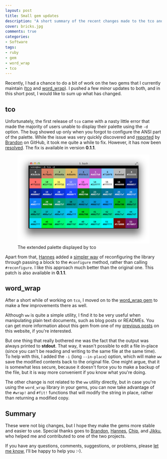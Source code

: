 ```yaml
---
layout: post
title: Small gem updates
description: "A short summary of the recent changes made to the tco and word_wrap gems."
cover: bricks.jpg
comments: true
categories:
- Software
tags:
- ruby
- gem
- word_wrap
- tco
---
```


Recently, I had a chance to do a bit of work on the two gems that I currently
maintain ([tco](http://rubygems.org/gems/tco) and
[word_wrap](http://rubygems.org/gems/word_wrap)). I pushed a few minor updates
to both, and in this short post, I would like to sum up what has changed.

## tco

Unfortunately, the first release of `tco` came with a nasty little error that
made the majority of users unable to display their palette using the `-d`
option. The bug showed up only when you forgot to configure the ANSI part of
the palette. While the issue was very quickly discovered and
[reported](https://github.com/pazdera/tco/issues/3) by
[Brandon](https://github.com/brandonpittman) on GitHub, it took me quite a
while to fix. However, it has now been
[resolved](https://github.com/pazdera/tco/commit/a3bff189762bef7784fa1452bde792fb88df6ed7).
The fix is available in version **0.1.1**.

<figure class="align-center">
    <img src="/assets/images/posts/tco-palette.png" alt="Extended palete">
    <figcaption>
        The extended palette displayed by tco
    </figcaption>
</figure>

Apart from that, [Hannes](https://github.com/kwando) added a [simpler
way](https://github.com/pazdera/tco/commit/fb43c50d86700ce12cd4ce138fc14f72adab386c)
of reconfiguring the library through passing a block to the `#configure`
method, rather than calling `#reconfigure`. I like this approach much better
than the original one. This patch is also available in **0.1.1**.

## word_wrap

After a short while of working on `tco`, I moved on to the [word_wrap
gem](https://github.com/pazdera/word_wrap) to make a few improvements there
as well.

Although `ww` is quite a simple utility, I find it to be very useful when
manipulating plain text documents, such as blog posts or READMEs. You can get
more information about this gem from one of my [previous
posts](http://linuxwell.com/2014/01/25/word-wrap-in-ruby/) on this website, if
you're interested.

But one thing that really bothered me was the fact that the output was always
printed to **stdout**.  That way, it wasn't possible to edit a file in-place
(since you can't be reading and writing to the same file at the same time). To
help with this, I added the `-i` (long `--in-place`) option, which will make
`ww` save the modified contents back to the original file. One might argue,
that it is somewhat less secure, because it doesn't force you to make a backup
of the file, but it is way more convenient if you know what you're doing.

The other change is not related to the `ww` utility directly, but in case
you're using the `word_wrap` library in your gems, you can now take advantage
of the `#wrap!` and `#fit!` functions that will modify the string in place,
rather than returning a modified copy.

## Summary
These were not big changes, but I hope they make the gems more stable and
easier to use. Special thanks goes to
[Brandon](https://github.com/brandonpittman),
[Hannes](https://github.com/kwando), [Chip](https://github.com/chip), and
[Jikku](https://github.com/JikkuJose), who helped me and contributed to one
of the two projects.

If you have any questions, comments, suggestions, or problems, please [let me
know](https://twitter.com/radekpazdera), I’ll be happy to help you :-).

